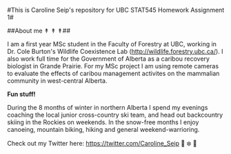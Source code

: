 #This is Caroline Seip's repository for UBC STAT545 Homework Assignment 1#

##About me ↟ ↟ ↟##

I am a first year MSc student in the Faculty of Forestry at UBC, working in Dr. Cole Burton's Wildlife Coexistence Lab (http://wildlife.forestry.ubc.ca/). I also work full time for the Government of Alberta as a caribou recovery biologist in Grande Prairie. For my MSc project I am using remote cameras to evaluate the effects of caribou management activites on the mammalian community in west-central Alberta. 

**Fun stuff!** 

During the 8 months of winter in northern Alberta I spend my evenings coaching the local junior cross-country ski team, and head out backcountry skiing in the Rockies on weekends. In the snow-free months I enjoy canoeing, mountain biking, hiking and general weekend-warrioring.

Check out my Twitter here: https://twitter.com/Caroline_Seip :bear: :snowflake: :evergreen_tree:
